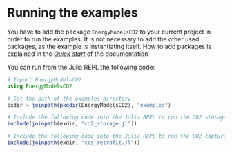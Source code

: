 # Running the examples

You have to add the package `EnergyModelsCO2` to your current project in order to run the examples.
It is not necessary to add the other used packages, as the example is instantiating itself.
How to add packages is explained in the *[Quick start](https://energymodelsx.github.io/EnergyModelsCO2.jl/stable/manual/quick-start/)* of the documentation

You can run from the Julia REPL the following code:

```julia
# Import EnergyModelsCO2
using EnergyModelsCO2

# Get the path of the examples directory
exdir = joinpath(pkgdir(EnergyModelsCO2), "examples")

# Include the following code into the Julia REPL to run the CO2 storage example
include(joinpath(exdir, "co2_storage.jl"))

# Include the following code into the Julia REPL to run the CO2 capture retrofit example
include(joinpath(exdir, "ccs_retrofit.jl"))
```
